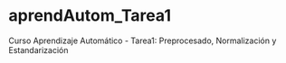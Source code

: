# aprendAutom_Tarea1
Curso Aprendizaje Automático - Tarea1: Preprocesado, Normalización y Estandarización
